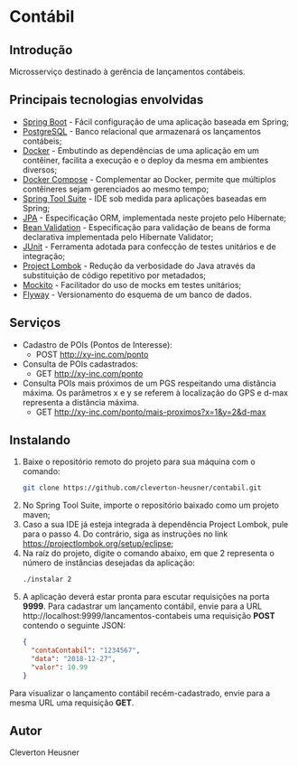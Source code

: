 # Contábil

## Introdução
Microsserviço destinado à gerência de lançamentos contábeis.    

## Principais tecnologias envolvidas
* [Spring Boot](http://spring.io/projects/spring-boot/) - Fácil configuração de uma aplicação baseada em Spring;
* [PostgreSQL](https://www.postgresql.org/) - Banco relacional que armazenará os lançamentos contábeis;
* [Docker](https://www.docker.com/) - Embutindo as dependências de uma aplicação em um contêiner, facilita a execução e o deploy da mesma em ambientes diversos;
* [Docker Compose](https://docs.docker.com/compose/) - Complementar ao Docker, permite que múltiplos contêineres sejam gerenciados ao mesmo tempo;
* [Spring Tool Suite](https://spring.io/tools/) - IDE sob medida para aplicações baseadas em Spring;
* [JPA](https://www.oracle.com/technetwork/java/javaee/tech/persistence-jsp-140049.html) - Especificação ORM, implementada neste projeto pelo Hibernate;
* [Bean Validation](https://beanvalidation.org/) - Especificação para validação de beans de forma declarativa implementada pelo Hibernate Validator;
* [JUnit](https://junit.org/junit5/) - Ferramenta adotada para confecção de testes unitários e de integração;
* [Project Lombok](https://projectlombok.org/) - Redução da verbosidade do Java através da substituição de código repetitivo por metadados;
* [Mockito](https://site.mockito.org/) - Facilitador do uso de mocks em testes unitários;
* [Flyway](https://flywaydb.org/) - Versionamento do esquema de um banco de dados.

## Serviços
* Cadastro de POIs (Pontos de Interesse):
  + POST http://xy-inc.com/ponto
* Consulta de POIs cadastrados:
  + GET http://xy-inc.com/ponto
* Consulta POIs mais próximos de um PGS respeitando uma distância máxima. Os parâmetros x e y se referem à localização do GPS e d-max representa a distância máxima.
  + GET http://xy-inc.com/ponto/mais-proximos?x=1&y=2&d-max

## Instalando   
1. Baixe o repositório remoto do projeto para sua máquina com o comando:
   ```bash
   git clone https://github.com/cleverton-heusner/contabil.git  
   ```
2. No Spring Tool Suite, importe o repositório baixado como um projeto maven;
3. Caso a sua IDE já esteja integrada à dependência Project Lombok, pule para o passo 4. Do contrário, siga as instruções no link https://projectlombok.org/setup/eclipse;
4. Na raíz do projeto, digite o comando abaixo, em que 2 representa o número de instâncias desejadas da aplicação:
   ```bash
   ./instalar 2
   ```
5. A aplicação deverá estar pronta para escutar requisições na porta **9999**. Para cadastrar um lançamento contábil, envie para a URL http://localhost:9999/lancamentos-contabeis uma requisição **POST** contendo o seguinte JSON:
   ```json
   {
     "contaContabil": "1234567",
     "data": "2018-12-27",
     "valor": 10.99     
   }
   ```
Para visualizar o lançamento contábil recém-cadastrado, envie para a mesma URL uma requisição **GET**.
   	
## Autor
Cleverton Heusner
